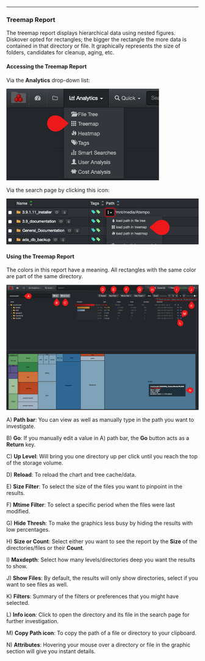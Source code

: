<p id="treemap"></p>

___
### Treemap Report

The treemap report displays hierarchical data using nested figures. Diskover opted for rectangles; the bigger the rectangle the more data is contained in that directory or file. It graphically represents the size of folders, candidates for cleanup, aging, etc.

#### Accessing the Treemap Report

Via the  **Analytics**  drop-down list:

<img src="images/image_analytics_treemap_access_via_analytics_dropdown.png" width="400">

Via the search page by clicking this icon:

![Image: Treemap Report via the Search Page](images/image_analytics_treemap_access_via_search_pane.png)

#### Using the Treemap Report

The colors in this report have a meaning. All rectangles with the same color are part of the same directory.

![Image: Treemap Report Overview](images/image_analytics_treemap_overview.png)

A) **Path bar**: You can view as well as manually type in the path you want to investigate.

B) **Go**: If you manually edit a value in A) path bar, the  **Go**  button acts as a  **Return**  key.

C) **Up Level**: Will bring you one directory up per click until you reach the top of the storage volume.

D) **Reload**: To reload the chart and tree cache/data.

E) **Size Filter**: To select the size of the files you want to pinpoint in the results.

F) **Mtime Filter**: To select a specific period when the files were last modified.

G) **Hide Thresh**: To make the graphics less busy by hiding the results with low percentages.

H) **Size or Count**: Select either you want to see the report by the  **Size**  of the directories/files or their  **Count**.

I) **Maxdepth**: Select how many levels/directories deep you want the results to show.

J) **Show Files**: By default, the results will only show directories, select if you want to see files as well.

K) **Filters**: Summary of the filters or preferences that you might have selected.

L) **Info icon**: Click to open the directory and its file in the search page for further investigation.

M) **Copy Path icon**: To copy the path of a file or directory to your clipboard.

N) **Attributes**: Hovering  your mouse over a directory or file in the graphic section will give you instant details.

